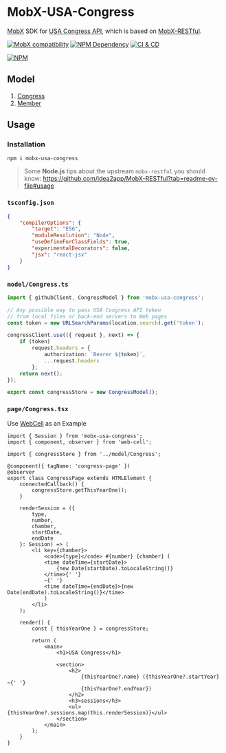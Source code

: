# MobX-USA-Congress

[MobX][1] SDK for [USA Congress API][2], which is based on [MobX-RESTful][3].

[![MobX compatibility](https://img.shields.io/badge/Compatible-1?logo=mobx&label=MobX%206%2F7)][1]
[![NPM Dependency](https://img.shields.io/librariesio/release/npm/mobx-usa-congress)][4]
[![CI & CD](https://github.com/TechQuery/MobX-USA-Congress/actions/workflows/main.yml/badge.svg)][5]

[![NPM](https://nodei.co/npm/mobx-usa-congress.png?downloads=true&downloadRank=true&stars=true)][6]

## Model

1. [Congress](source/Congress.ts)
2. [Member](source/Member.ts)

## Usage

### Installation

```shell
npm i mobx-usa-congress
```

> Some **Node.js** tips about the upstream `mobx-restful` you should know:
> https://github.com/idea2app/MobX-RESTful?tab=readme-ov-file#usage

### `tsconfig.json`

```json
{
    "compilerOptions": {
        "target": "ES6",
        "moduleResolution": "Node",
        "useDefineForClassFields": true,
        "experimentalDecorators": false,
        "jsx": "react-jsx"
    }
}
```

### `model/Congress.ts`

```typescript
import { githubClient, CongressModel } from 'mobx-usa-congress';

// Any possible way to pass USA Congress API token
// from local files or back-end servers to Web pages
const token = new URLSearchParams(location.search).get('token');

congressClient.use(({ request }, next) => {
    if (token)
        request.headers = {
            authorization: `Bearer ${token}`,
            ...request.headers
        };
    return next();
});

export const congressStore = new CongressModel();
```

### `page/Congress.tsx`

Use [WebCell][7] as an Example

```tsx
import { Session } from 'mobx-usa-congress';
import { component, observer } from 'web-cell';

import { congressStore } from '../model/Congress';

@component({ tagName: 'congress-page' })
@observer
export class CongressPage extends HTMLElement {
    connectedCallback() {
        congressStore.getThisYearOne();
    }

    renderSession = ({
        type,
        number,
        chamber,
        startDate,
        endDate
    }: Session) => (
        <li key={chamber}>
            <code>{type}</code> #{number} {chamber} (
            <time dateTime={startDate}>
                {new Date(startDate).toLocaleString()}
            </time>{' '}
            ~{' '}
            <time dateTime={endDate}>{new Date(endDate).toLocaleString()}</time>
            )
        </li>
    );

    render() {
        const { thisYearOne } = congressStore;

        return (
            <main>
                <h1>USA Congress</h1>

                <section>
                    <h2>
                        {thisYearOne?.name} ({thisYearOne?.startYear} ~{' '}
                        {thisYearOne?.endYear})
                    </h2>
                    <h3>sessions</h3>
                    <ul>{thisYearOne?.sessions.map(this.renderSession)}</ul>
                </section>
            </main>
        );
    }
}
```

[1]: https://mobx.js.org/
[2]: https://github.com/LibraryOfCongress/api.congress.gov
[3]: https://github.com/idea2app/MobX-RESTful
[4]: https://libraries.io/npm/mobx-usa-congress
[5]: https://github.com/TechQuery/MobX-USA-Congress/actions/workflows/main.yml
[6]: https://nodei.co/npm/mobx-usa-congress/
[7]: https://github.com/EasyWebApp/WebCell

